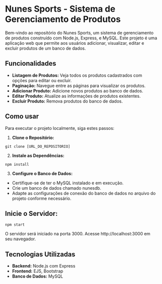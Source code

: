 # Nunes Sports - Sistema de Gerenciamento de Produtos
Bem-vindo ao repositório do Nunes Sports, um sistema de gerenciamento de produtos construído com Node.js, Express, e MySQL. Este projeto é uma aplicação web que permite aos usuários adicionar, visualizar, editar e excluir produtos de um banco de dados.

## Funcionalidades
* **Listagem de Produtos:** Veja todos os produtos cadastrados com opções para editar ou excluir.
* **Paginação:** Navegue entre as páginas para visualizar os produtos.
* **Adicionar Produto:** Adicione novos produtos ao banco de dados.
* **Editar Produto:** Atualize as informações de produtos existentes.
* **Excluir Produto:** Remova produtos do banco de dados.

## Como usar
Para executar o projeto localmente, siga estes passos:

1. **Clone o Repositório:**

```bash!
git clone [URL_DO_REPOSITORIO]
```
2. **Instale as Dependências:**

```bash!
npm install
```
3. **Configure o Banco de Dados:**

* Certifique-se de ter o MySQL instalado e em execução.
* Crie um banco de dados chamado nunesdb.
* Adapte as configurações de conexão do banco de dados no arquivo do projeto conforme necessário.

## Inicie o Servidor:

```bash!
npm start
```
O servidor será iniciado na porta 3000. Acesse http://localhost:3000 em seu navegador.

## Tecnologias Utilizadas
* **Backend:** Node.js com Express
* **Frontend:** EJS, Bootstrap
* **Banco de Dados:** MySQL
